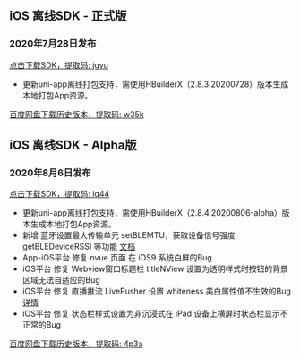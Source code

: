 ## iOS 离线SDK - 正式版

### 2020年7月28日发布 
[点击下载SDK，提取码: jgvu](https://pan.baidu.com/s/14B4b8dAjxTs23weVX1TWUw)
+ 更新uni-app离线打包支持，需使用HBuilderX（2.8.3.20200728）版本生成本地打包App资源。


[百度网盘下载历史版本，提取码: w35k](https://pan.baidu.com/s/1gZGJMaSqZQftqgEVtadvEg)



## iOS 离线SDK - Alpha版

### 2020年8月6日发布 
[点击下载SDK，提取码: iq44](https://pan.baidu.com/s/1S8BhHw8L7JAFG48uIoA3pg)
+ 更新uni-app离线打包支持，需使用HBuilderX（2.8.4.20200806-alpha）版本生成本地打包App资源。
+ 新增 蓝牙设置最大传输单元 setBLEMTU，获取设备信号强度 getBLEDeviceRSSI 等功能 [文档](https://www.html5plus.org/doc/zh_cn/bluetooth.html#plus.bluetooth.setBLEMTU)
+ App-iOS平台 修复 nvue 页面 在 iOS9 系统白屏的Bug
+ iOS平台 修复 Webview窗口标题栏 titleNView 设置为透明样式时按钮的背景区域无法自适应的Bug
+ iOS平台 修复 直播推流 LivePusher 设置 whiteness 美白属性值不生效的Bug [详情](https://ask.dcloud.net.cn/question/102761)
+ iOS平台 修复 状态栏样式设置为非沉浸式在 iPad 设备上横屏时状态栏显示不正常的Bug
  
[百度网盘下载历史版本，提取码: 4p3a](https://pan.baidu.com/s/1C0H4DhfI-wXG0NaR2AiE7g)
